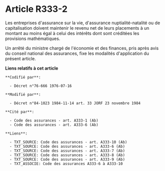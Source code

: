 # Article R333-2

Les entreprises d'assurance sur la vie, d'assurance nuptialité-natalité ou de capitalisation doivent maintenir le revenu net
de leurs placements à un montant au moins égal à celui des intérêts dont sont créditées les provisions mathématiques.

Un arrêté du ministre chargé de l'économie et des finances, pris après avis du conseil national des assurances, fixe les
modalités d'application du présent article.

**Liens relatifs à cet article**

	**Codifié par**:

	  - Décret n°76-666 1976-07-16

	**Modifié par**:

	  - Décret n°84-1023 1984-11-14 art. 33 JORF 23 novembre 1984

	**Cité par**:

	  - Code des assurances - art. A333-1 (Ab)
	  - Code des assurances - art. A333-6 (Ab)

	**Liens**:

	  - TXT_SOURCE: Code des assurances - art. A333-10 (Ab)
	  - TXT_SOURCE: Code des assurances - art. A333-6 (Ab)
	  - TXT_SOURCE: Code des assurances - art. A333-7 (Ab)
	  - TXT_SOURCE: Code des assurances - art. A333-8 (Ab)
	  - TXT_SOURCE: Code des assurances - art. A333-9 (Ab)
	  - TXT_ASSOCIE: Code des assurances A333-6 à A333-10
